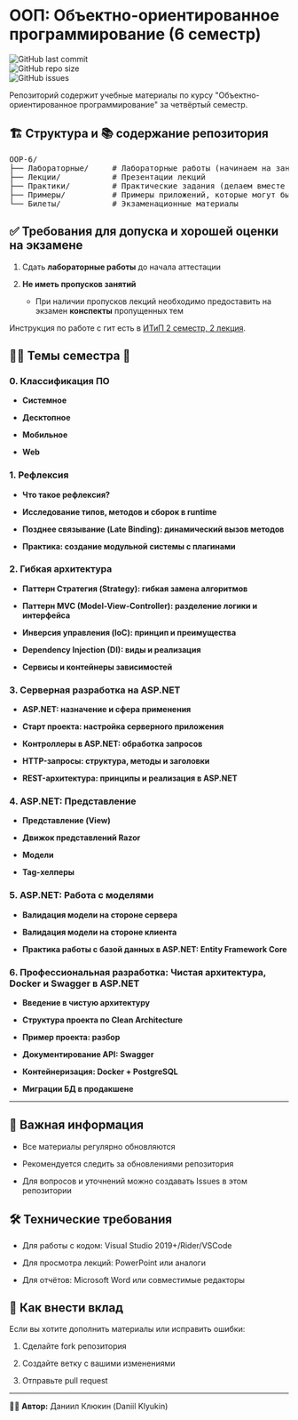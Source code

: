 <h1>ООП: Объектно-ориентированное программирование (6 семестр)</h1>
<p>
 <img src="https://img.shields.io/github/last-commit/DaniilKlyukin/OOP-6" alt="GitHub last commit"><br>
 <img src="https://img.shields.io/github/repo-size/DaniilKlyukin/OOP-6" alt="GitHub repo size"><br>
 <img src="https://img.shields.io/github/issues/DaniilKlyukin/OOP-6" alt="GitHub issues">
</p>
 
<p>Репозиторий содержит учебные материалы по курсу "Объектно-ориентированное программирование" за четвёртый семестр.</p>

<h2>🏗️ Структура и 📚 содержание репозитория</h2>
<div class="md-code-block md-code-block-dark">
<pre>OOP-6/
├── Лабораторные/     # Лабораторные работы (начинаем на занятии и доделываем дома)
├── Лекции/           # Презентации лекций
├── Практики/         # Практические задания (делаем вместе на занятии, если пропустили - делаем дома)
├── Примеры/          # Примеры приложений, которые могут быть полезны при выполнении ЛР и ПР
└── Билеты/           # Экзаменационные материалы</pre>
</div>

<h2>✅ Требования для допуска и хорошей оценки на экзамене</h2>
<ol start="1">
 <li><p>Сдать <strong>лабораторные работы</strong> до начала аттестации</p></li>
 <li><p><strong>Не иметь пропусков занятий</strong></p>
  <ul>
   <li><p>При наличии пропусков лекций необходимо предоставить на экзамен <strong>конспекты</strong> пропущенных тем</p></li>
  </ul>
 </li>
</ol>

Инструкция по работе с гит есть в [ИТиП 2 семестр, 2 лекция](https://github.com/DaniilKlyukin/ITiP-3/blob/master/%D0%9B%D0%B5%D0%BA%D1%86%D0%B8%D0%B8/%D0%98%D0%A2%D0%B8%D0%9F%203%20%D0%BB%D0%B5%D0%BA%202.pptx).

<h2>👨‍🏫 Темы семестра 🚀</h2>
<h3>0. Классификация ПО</h3>
<ul>
	<li>
		<p><strong>Системное</strong></p>
	</li>
	<li>
		<p><strong>Десктопное</strong></p>
	</li>
  <li>
		<p><strong>Мобильное</strong></p>
	</li>
  <li>
		<p><strong>Web</strong></p>
	</li>
</ul>
<h3>1. Рефлексия</h3>
<ul>
	<li>
		<p><strong>Что такое рефлексия?</strong></p>
	</li>
	<li>
		<p><strong>Исследование типов, методов и сборок в runtime</strong></p>
	</li>
  <li>
		<p><strong>Позднее связывание (Late Binding): динамический вызов методов</strong></p>
	</li>
  <li>
		<p><strong>Практика: создание модульной системы с плагинами</strong></p>
	</li>
</ul>
<h3>2. Гибкая архитектура</h3>
<ul>
	<li>
		<p><strong>Паттерн Стратегия (Strategy): гибкая замена алгоритмов</strong></p>
	</li>
	<li>
		<p><strong>Паттерн MVC (Model-View-Controller): разделение логики и интерфейса</strong></p>
	</li>
  <li>
		<p><strong>Инверсия управления (IoC): принцип и преимущества</strong></p>
	</li>
  <li>
		<p><strong>Dependency Injection (DI): виды и реализация</strong></p>
	</li>
  <li>
		<p><strong>Сервисы и контейнеры зависимостей</strong></p>
	</li>
</ul>
<h3>3. Серверная разработка на ASP.NET</h3>
<ul>
	<li>
		<p><strong>ASP.NET: назначение и сфера применения</strong></p>
	</li>
	<li>
		<p><strong>Старт проекта: настройка серверного приложения</strong></p>
	</li>
  <li>
		<p><strong>Контроллеры в ASP.NET: обработка запросов</strong></p>
	</li>
  <li>
		<p><strong>HTTP-запросы: структура, методы и заголовки</strong></p>
	</li>
  <li>
		<p><strong>REST-архитектура: принципы и реализация в ASP.NET</strong></p>
	</li>
</ul>
<h3>4. ASP.NET: Представление</h3>
<ul>
	<li>
		<p><strong>Представление (View)</strong></p>
	</li>
	<li>
		<p><strong>Движок представлений Razor</strong></p>
	</li>
  <li>
		<p><strong>Модели</strong></p>
	</li>
  <li>
		<p><strong>Tag-хелперы</strong></p>
	</li>
</ul>
<h3>5. ASP.NET: Работа с моделями</h3>
<ul>
	<li>
		<p><strong>Валидация модели на стороне сервера</strong></p>
	</li>
	<li>
		<p><strong>Валидация модели на стороне клиента</strong></p>
	</li>
  <li>
		<p><strong>Практика работы с базой данных в ASP.NET: Entity Framework Core</strong></p>
	</li>
</ul>
<h3>6. Профессиональная разработка: Чистая архитектура, Docker и Swagger в ASP.NET
</h3>
<ul>
	<li>
		<p><strong>Введение в чистую архитектуру</strong></p>
	</li>
	<li>
		<p><strong>Структура проекта по Clean Architecture</strong></p>
	</li>
  <li>
		<p><strong>Пример проекта: разбор</strong></p>
	</li>
  <li>
		<p><strong>Документирование API: Swagger</strong></p>
	</li>
  <li>
		<p><strong>Контейнеризация: Docker + PostgreSQL</strong></p>
	</li>
  <li>
		<p><strong>Миграции БД в продакшене</strong></p>
	</li>
</ul>
<hr>

<h2>📌 Важная информация</h2>
<ul>
 <li><p>Все материалы регулярно обновляются</p></li>
 <li><p>Рекомендуется следить за обновлениями репозитория</p></li>
 <li><p>Для вопросов и уточнений можно создавать Issues в этом репозитории</p></li>
</ul>

<h2>🛠 Технические требования</h2>
 <ul>
  <li><p>Для работы с кодом: Visual Studio 2019+/Rider/VSCode</p></li>
  <li><p>Для просмотра лекций: PowerPoint или аналоги</p></li>
  <li><p>Для отчётов: Microsoft Word или совместимые редакторы</p></li>
 </ul>
 
<h2>🤝 Как внести вклад</h2>
<p>Если вы хотите дополнить материалы или исправить ошибки:</p>
<ol start="1"><li><p>Сделайте fork репозитория</p></li>
 <li><p>Создайте ветку с вашими изменениями</p></li>
 <li><p>Отправьте pull request</p></li>
</ol>
<hr>
<p>👨‍💻 <strong>Автор:</strong> Даниил Клюкин (Daniil Klyukin)</p>
